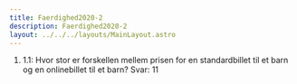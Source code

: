 ```yaml
---
title: Faerdighed2020-2
description: Faerdighed2020-2
layout: ../../../layouts/MainLayout.astro
---
```


1. 1.1: Hvor stor er forskellen mellem prisen for en standardbillet til et barn<br/>og en onlinebillet til et barn? Svar: 11
